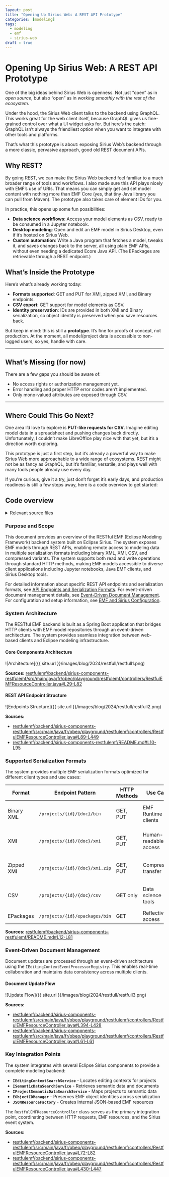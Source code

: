 ```yaml
---
layout: post
title: "Opening Up Sirius Web: A REST API Prototype"
categories: [modeling]
tags:
  - modeling
  - emf  
  - sirius-web
draft : true
---
```

# Opening Up Sirius Web: A REST API Prototype

One of the big ideas behind Sirius Web is openness. Not just “open” as in *open source*, but also “open” as in *working smoothly with the rest of the ecosystem*.

Under the hood, the Sirius Web client talks to the backend using GraphQL. This works great for the web client itself, because GraphQL gives us fine-grained control over what a UI widget asks for. But here’s the catch: GraphQL isn’t always the friendliest option when you want to integrate with other tools and platforms.

That’s what this prototype is about: exposing Sirius Web’s backend through a more classic, pervasive approach, good old REST document APIs.


## Why REST?

By going REST, we can make the Sirius Web backend feel familiar to a much broader range of tools and workflows. I also made sure this API plays nicely with EMF’s use of URIs. That means you can simply get and set model content with nothing more than EMF Core (yes, that tiny Java library you can pull from Maven). The prototype also takes care of element IDs for you.

In practice, this opens up some fun possibilities:

* **Data science workflows**: Access your model elements as CSV, ready to be consumed in a Jupyter notebook.
* **Desktop modeling**: Open and edit an EMF model in Sirius Desktop, even if it’s hosted on Sirius Web.
* **Custom automation**: Write a Java program that fetches a model, tweaks it, and saves changes back to the server, all using plain EMF APIs, without even needing a dedicated Ecore Java API. (The EPackages are retrievable through a REST endpoint.)

## What’s Inside the Prototype

Here’s what’s already working today:

* **Formats supported**: GET and PUT for XMI, zipped XMI, and Binary endpoints.
* **CSV export**: GET support for model elements as CSV.
* **Identity preservation**: IDs are provided in both XMI and Binary serialization, so object identity is preserved when you save resources back.

But keep in mind: this is still a **prototype**. It’s fine for proofs of concept, not production. At the moment, all model/project data is accessible to non-logged users, so yes, handle with care.

---

## What’s Missing (for now)

There are a few gaps you should be aware of:

* No access rights or authorization management yet.
* Error handling and proper HTTP error codes aren’t implemented.
* Only mono-valued attributes are exposed through CSV.

---

## Where Could This Go Next?

One area I’d love to explore is **PUT-like requests for CSV**. Imagine editing model data in a spreadsheet and pushing changes back directly. Unfortunately, I couldn’t make LibreOffice play nice with that yet, but it’s a direction worth exploring.

This prototype is just a first step, but it’s already a powerful way to make Sirius Web more approachable to a wide range of ecosystems. REST might not be as fancy as GraphQL, but it’s familiar, versatile, and plays well with many tools people already use every day.

If you’re curious, give it a try, just don’t forget it’s early days, and production readiness is still a few steps away, here is a code overview to get started:

## Code overview

<details>
<summary>Relevant source files</summary>
<ul>
<li>[restfulemf/backend/sirius-components-restfulemf/README.md](https://github.com/cbrun/sirius-web-playground/blob/1c2f7809/restfulemf/backend/sirius-components-restfulemf/README.md)</li>
<li>[restfulemf/backend/sirius-components-restfulemf/src/main/java/fr/obeo/playground/restfulemf/controllers/RestfulEMFResourceController.java](https://github.com/cbrun/sirius-web-playground/blob/1c2f7809/restfulemf/backend/sirius-components-restfulemf/src/main/java/fr/obeo/playground/restfulemf/controllers/RestfulEMFResourceController.java)</li>
</ul>
</details>

### Purpose and Scope

This document provides an overview of the RESTful EMF (Eclipse Modeling Framework) backend system built on Eclipse Sirius. The system exposes EMF models through REST APIs, enabling remote access to modeling data in multiple serialization formats including binary XML, XMI, CSV, and compressed variants. The system supports both read and write operations through standard HTTP methods, making EMF models accessible to diverse client applications including Jupyter notebooks, Java EMF clients, and Sirius Desktop tools.

For detailed information about specific REST API endpoints and serialization formats, see [API Endpoints and Serialization Formats](/cbrun/sirius-web-playground/2.1-api-endpoints-and-serialization-formats). For event-driven document management details, see [Event-Driven Document Management](/cbrun/sirius-web-playground/3-event-driven-document-management). For configuration and setup information, see [EMF and Sirius Configuration](/cbrun/sirius-web-playground/5-emf-and-sirius-configuration).

### System Architecture

The RESTful EMF backend is built as a Spring Boot application that bridges HTTP clients with EMF model repositories through an event-driven architecture. The system provides seamless integration between web-based clients and Eclipse modeling infrastructure.

#### Core Components Architecture

![Architecture]({{ site.url }}/images/blog/2024/restfull/restfull1.png)

**Sources:** [restfulemf/backend/sirius-components-restfulemf/src/main/java/fr/obeo/playground/restfulemf/controllers/RestfulEMFResourceController.java#L29-L82](https://github.com/cbrun/sirius-web-playground/blob/1c2f7809/restfulemf/backend/sirius-components-restfulemf/src/main/java/fr/obeo/playground/restfulemf/controllers/RestfulEMFResourceController.java#L29-L82)

#### REST API Endpoint Structure

![Endpoints Structure]({{ site.url }}/images/blog/2024/restfull/restfull2.png)

**Sources:** 
- [restfulemf/backend/sirius-components-restfulemf/src/main/java/fr/obeo/playground/restfulemf/controllers/RestfulEMFResourceController.java#L89-L449](https://github.com/cbrun/sirius-web-playground/blob/1c2f7809/restfulemf/backend/sirius-components-restfulemf/src/main/java/fr/obeo/playground/restfulemf/controllers/RestfulEMFResourceController.java#L89-L449)
- [restfulemf/backend/sirius-components-restfulemf/README.md#L10-L95](https://github.com/cbrun/sirius-web-playground/blob/1c2f7809/restfulemf/backend/sirius-components-restfulemf/README.md#L10-L95)

### Supported Serialization Formats

The system provides multiple EMF serialization formats optimized for different client types and use cases:

| Format       | Endpoint Pattern                                      | HTTP Methods | Use Case              | Key Features                      |
|--------------|--------------------------------------------------------|--------------|-----------------------|-----------------------------------|
| Binary XML   | `/projects/{id}/{doc}/bin`                             | GET, PUT     | EMF Runtime clients   | Fast, compact, preserves IDs      |
| XMI          | `/projects/{id}/{doc}/xmi`                             | GET, PUT     | Human-readable access | Standard format, preserves IDs    |
| Zipped XMI   | `/projects/{id}/{doc}/xmi.zip`                         | GET, PUT     | Compressed transfer   | Reduced bandwidth, preserves IDs  |
| CSV          | `/projects/{id}/{doc}/csv`                             | GET only     | Data science tools    | Jupyter-compatible, flattened view|
| EPackages    | `/projects/{id}/epackages/bin`                         | GET          | Reflective access     | Metamodel information             |

**Sources:** [restfulemf/backend/sirius-components-restfulemf/README.md#L12-L81](https://github.com/cbrun/sirius-web-playground/blob/1c2f7809/restfulemf/backend/sirius-components-restfulemf/README.md#L12-L81)

### Event-Driven Document Management

Document updates are processed through an event-driven architecture using the `IEditingContextEventProcessorRegistry`. This enables real-time collaboration and maintains data consistency across multiple clients.

#### Document Update Flow

![Update Flow]({{ site.url }}/images/blog/2024/restfull/restfull3.png)

**Sources:** 
- [restfulemf/backend/sirius-components-restfulemf/src/main/java/fr/obeo/playground/restfulemf/controllers/RestfulEMFResourceController.java#L394-L428](https://github.com/cbrun/sirius-web-playground/blob/1c2f7809/restfulemf/backend/sirius-components-restfulemf/src/main/java/fr/obeo/playground/restfulemf/controllers/RestfulEMFResourceController.java#L394-L428)
- [restfulemf/backend/sirius-components-restfulemf/src/main/java/fr/obeo/playground/restfulemf/controllers/RestfulEMFResourceController.java#L61-L61](https://github.com/cbrun/sirius-web-playground/blob/1c2f7809/restfulemf/backend/sirius-components-restfulemf/src/main/java/fr/obeo/playground/restfulemf/controllers/RestfulEMFResourceController.java#L61-L61)

### Key Integration Points

The system integrates with several Eclipse Sirius components to provide a complete modeling backend:

- **`IEditingContextSearchService`** - Locates editing contexts for projects
- **`ISemanticDataSearchService`** - Retrieves semantic data and documents
- **`IProjectSemanticDataSearchService`** - Maps projects to semantic data
- **`EObjectIDManager`** - Preserves EMF object identities across serialization
- **`JSONResourceFactory`** - Creates internal JSON-based EMF resources

The `RestfulEMFResourceController` class serves as the primary integration point, coordinating between HTTP requests, EMF resources, and the Sirius event system.

**Sources:** 
- [restfulemf/backend/sirius-components-restfulemf/src/main/java/fr/obeo/playground/restfulemf/controllers/RestfulEMFResourceController.java#L72-L82](https://github.com/cbrun/sirius-web-playground/blob/1c2f7809/restfulemf/backend/sirius-components-restfulemf/src/main/java/fr/obeo/playground/restfulemf/controllers/RestfulEMFResourceController.java#L72-L82)
- [restfulemf/backend/sirius-components-restfulemf/src/main/java/fr/obeo/playground/restfulemf/controllers/RestfulEMFResourceController.java#L430-L447](https://github.com/cbrun/sirius-web-playground/blob/1c2f7809/restfulemf/backend/sirius-components-restfulemf/src/main/java/fr/obeo/playground/restfulemf/controllers/RestfulEMFResourceController.java#L430-L447)
